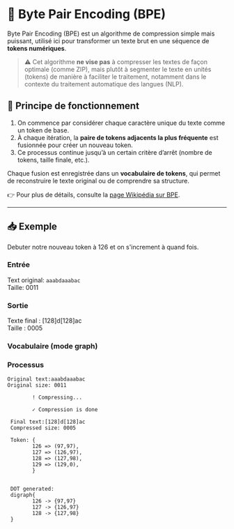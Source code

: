 # 🔡 Byte Pair Encoding (BPE)

Byte Pair Encoding (BPE) est un algorithme de compression simple mais puissant, utilisé ici pour transformer un texte brut en une séquence de **tokens numériques**.

> ⚠️ Cet algorithme **ne vise pas** à compresser les textes de façon optimale (comme ZIP), mais plutôt à segmenter le texte en unités (tokens) de manière à faciliter le traitement, notamment dans le contexte du traitement automatique des langues (NLP).

## 🧠 Principe de fonctionnement

1. On commence par considérer chaque caractère unique du texte comme un token de base.
2. À chaque itération, la **paire de tokens adjacents la plus fréquente** est fusionnée pour créer un nouveau token.
3. Ce processus continue jusqu’à un certain critère d’arrêt (nombre de tokens, taille finale, etc.).

Chaque fusion est enregistrée dans un **vocabulaire de tokens**, qui permet de reconstruire le texte original ou de comprendre sa structure.

👉 Pour plus de détails, consulte la [page Wikipédia sur BPE](https://fr.wikipedia.org/wiki/Byte_pair_encoding).

---

## 📥 Exemple

Debuter notre nouveau token à 126 et on s'increment à quand fois.

### Entrée

Text original: `aaabdaaabac`    
Taille: 0011    

### Sortie

Texte final : [128]d[128]ac     
Taille : 0005

### Vocabulaire (mode graph)



### Processus

```shell
Original text:aaabdaaabac
Original size: 0011

        ! Compressing...

        ✓ Compression is done

 Final text:[128]d[128]ac
 Compressed size: 0005

 Token: {
        126 => (97,97),
        127 => (126,97),
        128 => (127,98),
        129 => (129,0),
        }


 DOT generated: 
 digraph{
        126 -> {97,97}
        127 -> {126,97}
        128 -> {127,98}
 }

```


